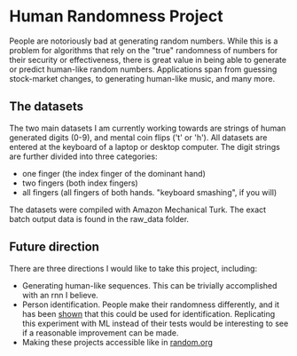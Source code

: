 # Human Randomness Project
People are notoriously bad at generating random numbers. While this is a problem for algorithms that rely on the "true" randomness of numbers for their security or effectiveness, there is great value in being able to generate or predict human-like random numbers. Applications span from guessing stock-market changes, to generating human-like music, and many more.

## The datasets

The two main datasets I am currently working towards are strings of human generated digits (0-9), and mental coin flips ('t' or 'h'). All datasets are entered at the keyboard of a laptop or desktop computer. The digit strings are further divided into three categories: 

- one finger (the index finger of the dominant hand)
- two fingers (both index fingers)
- all fingers (all fingers of both hands. "keyboard smashing", if you will)

The datasets were compiled with Amazon Mechanical Turk. The exact batch output data is found in the raw_data folder.

## Future direction
There are three directions I would like to take this project, including:

- Generating human-like sequences. This can be trivially accomplished with an rnn I believe.
- Person identification. People make their randomness differently, and it has been [shown](https://www.ncbi.nlm.nih.gov/pmc/articles/PMC3632045/) that this could be used for identification. Replicating this experiment with ML instead of their tests would be interesting to see if a reasonable improvement can be made.
- Making these projects accessible like in [random.org](http://random.org)

